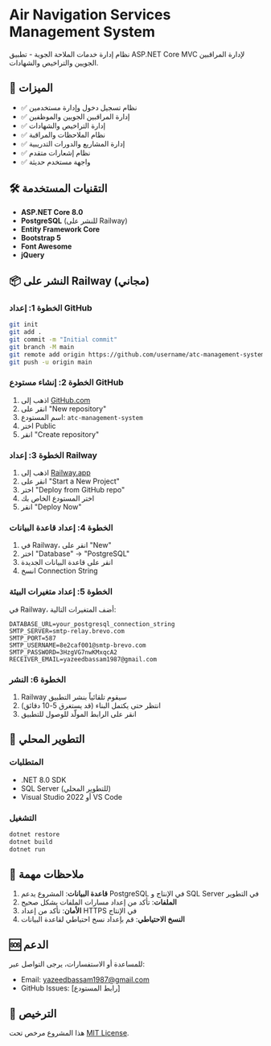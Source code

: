 # Air Navigation Services Management System

نظام إدارة خدمات الملاحة الجوية - تطبيق ASP.NET Core MVC لإدارة المراقبين الجويين والتراخيص والشهادات.

## 🚀 الميزات

- ✅ نظام تسجيل دخول وإدارة مستخدمين
- ✅ إدارة المراقبين الجويين والموظفين
- ✅ إدارة التراخيص والشهادات
- ✅ نظام الملاحظات والمراقبة
- ✅ إدارة المشاريع والدورات التدريبية
- ✅ نظام إشعارات متقدم
- ✅ واجهة مستخدم حديثة

## 🛠️ التقنيات المستخدمة

- **ASP.NET Core 8.0**
- **PostgreSQL** (للنشر على Railway)
- **Entity Framework Core**
- **Bootstrap 5**
- **Font Awesome**
- **jQuery**

## 📦 النشر على Railway (مجاني)

### الخطوة 1: إعداد GitHub
```bash
git init
git add .
git commit -m "Initial commit"
git branch -M main
git remote add origin https://github.com/username/atc-management-system.git
git push -u origin main
```

### الخطوة 2: إنشاء مستودع GitHub
1. اذهب إلى [GitHub.com](https://github.com)
2. انقر على "New repository"
3. اسم المستودع: `atc-management-system`
4. اختر Public
5. انقر "Create repository"

### الخطوة 3: إعداد Railway
1. اذهب إلى [Railway.app](https://railway.app)
2. انقر على "Start a New Project"
3. اختر "Deploy from GitHub repo"
4. اختر المستودع الخاص بك
5. انقر "Deploy Now"

### الخطوة 4: إعداد قاعدة البيانات
1. في Railway، انقر على "New"
2. اختر "Database" → "PostgreSQL"
3. انقر على قاعدة البيانات الجديدة
4. انسخ Connection String

### الخطوة 5: إعداد متغيرات البيئة
في Railway، أضف المتغيرات التالية:

```
DATABASE_URL=your_postgresql_connection_string
SMTP_SERVER=smtp-relay.brevo.com
SMTP_PORT=587
SMTP_USERNAME=8e2caf001@smtp-brevo.com
SMTP_PASSWORD=3HzgVG7nwKMxqcA2
RECEIVER_EMAIL=yazeedbassam1987@gmail.com
```

### الخطوة 6: النشر
1. Railway سيقوم تلقائياً بنشر التطبيق
2. انتظر حتى يكتمل البناء (قد يستغرق 5-10 دقائق)
3. انقر على الرابط المولّد للوصول للتطبيق

## 🔧 التطوير المحلي

### المتطلبات
- .NET 8.0 SDK
- SQL Server (للتطوير المحلي)
- Visual Studio 2022 أو VS Code

### التشغيل
```bash
dotnet restore
dotnet build
dotnet run
```

## 📝 ملاحظات مهمة

1. **قاعدة البيانات**: المشروع يدعم PostgreSQL في الإنتاج و SQL Server في التطوير
2. **الملفات**: تأكد من إعداد مسارات الملفات بشكل صحيح
3. **الأمان**: تأكد من إعداد HTTPS في الإنتاج
4. **النسخ الاحتياطي**: قم بإعداد نسخ احتياطي لقاعدة البيانات

## 🆘 الدعم

للمساعدة أو الاستفسارات، يرجى التواصل عبر:
- Email: yazeedbassam1987@gmail.com
- GitHub Issues: [رابط المستودع]

## 📄 الترخيص

هذا المشروع مرخص تحت [MIT License](LICENSE). 